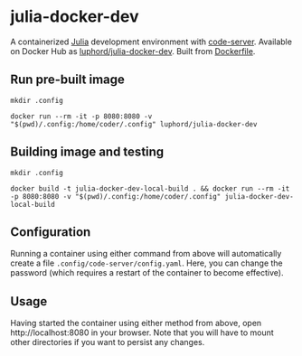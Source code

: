 # julia-docker-dev
A containerized [Julia](https://julialang.org) development environment with [code-server](https://github.com/cdr/code-server).
Available on Docker Hub as [luphord/julia-docker-dev](https://hub.docker.com/r/luphord/julia-docker-dev).
Built from [Dockerfile](https://github.com/luphord/julia-docker-dev/blob/main/Dockerfile).

## Run pre-built image

`mkdir .config`

`docker run --rm -it -p 8080:8080 -v "$(pwd)/.config:/home/coder/.config" luphord/julia-docker-dev`

## Building image and testing

`mkdir .config`

`docker build -t julia-docker-dev-local-build . && docker run --rm -it -p 8080:8080 -v "$(pwd)/.config:/home/coder/.config" julia-docker-dev-local-build`

## Configuration

Running a container using either command from above will automatically create a file `.config/code-server/config.yaml`. Here, you can change the password (which requires a restart of the container to become effective).

## Usage

Having started the container using either method from above, open http://localhost:8080 in your browser. Note that you will have to mount other directories if you want to persist any changes.